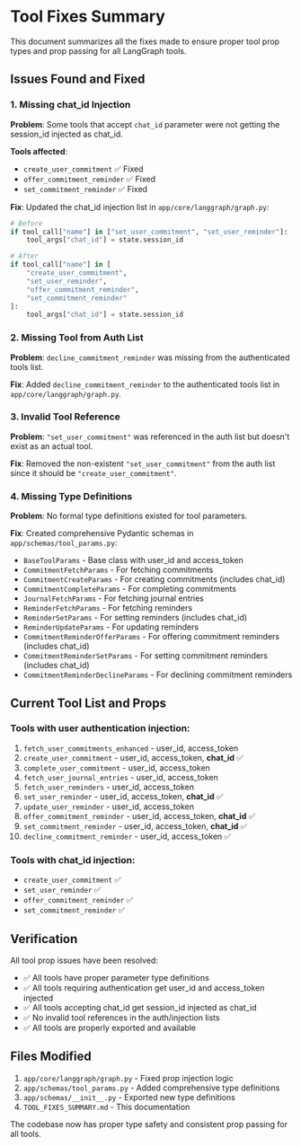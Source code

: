 # Tool Fixes Summary

This document summarizes all the fixes made to ensure proper tool prop types and prop passing for all LangGraph tools.

## Issues Found and Fixed

### 1. Missing chat_id Injection
**Problem**: Some tools that accept `chat_id` parameter were not getting the session_id injected as chat_id.

**Tools affected**:
- `create_user_commitment` ✅ Fixed
- `offer_commitment_reminder` ✅ Fixed  
- `set_commitment_reminder` ✅ Fixed

**Fix**: Updated the chat_id injection list in `app/core/langgraph/graph.py`:
```python
# Before
if tool_call["name"] in ["set_user_commitment", "set_user_reminder"]:
    tool_args["chat_id"] = state.session_id

# After  
if tool_call["name"] in [
    "create_user_commitment",
    "set_user_reminder", 
    "offer_commitment_reminder",
    "set_commitment_reminder"
]:
    tool_args["chat_id"] = state.session_id
```

### 2. Missing Tool from Auth List
**Problem**: `decline_commitment_reminder` was missing from the authenticated tools list.

**Fix**: Added `decline_commitment_reminder` to the authenticated tools list in `app/core/langgraph/graph.py`.

### 3. Invalid Tool Reference
**Problem**: `"set_user_commitment"` was referenced in the auth list but doesn't exist as an actual tool.

**Fix**: Removed the non-existent `"set_user_commitment"` from the auth list since it should be `"create_user_commitment"`.

### 4. Missing Type Definitions
**Problem**: No formal type definitions existed for tool parameters.

**Fix**: Created comprehensive Pydantic schemas in `app/schemas/tool_params.py`:

- `BaseToolParams` - Base class with user_id and access_token
- `CommitmentFetchParams` - For fetching commitments
- `CommitmentCreateParams` - For creating commitments (includes chat_id)
- `CommitmentCompleteParams` - For completing commitments
- `JournalFetchParams` - For fetching journal entries
- `ReminderFetchParams` - For fetching reminders  
- `ReminderSetParams` - For setting reminders (includes chat_id)
- `ReminderUpdateParams` - For updating reminders
- `CommitmentReminderOfferParams` - For offering commitment reminders (includes chat_id)
- `CommitmentReminderSetParams` - For setting commitment reminders (includes chat_id)
- `CommitmentReminderDeclineParams` - For declining commitment reminders

## Current Tool List and Props

### Tools with user authentication injection:
1. `fetch_user_commitments_enhanced` - user_id, access_token
2. `create_user_commitment` - user_id, access_token, **chat_id** ✅
3. `complete_user_commitment` - user_id, access_token
4. `fetch_user_journal_entries` - user_id, access_token
5. `fetch_user_reminders` - user_id, access_token
6. `set_user_reminder` - user_id, access_token, **chat_id** ✅
7. `update_user_reminder` - user_id, access_token
8. `offer_commitment_reminder` - user_id, access_token, **chat_id** ✅
9. `set_commitment_reminder` - user_id, access_token, **chat_id** ✅
10. `decline_commitment_reminder` - user_id, access_token ✅

### Tools with chat_id injection:
- `create_user_commitment` ✅
- `set_user_reminder` ✅
- `offer_commitment_reminder` ✅
- `set_commitment_reminder` ✅

## Verification

All tool prop issues have been resolved:
- ✅ All tools have proper parameter type definitions
- ✅ All tools requiring authentication get user_id and access_token injected
- ✅ All tools accepting chat_id get session_id injected as chat_id
- ✅ No invalid tool references in the auth/injection lists
- ✅ All tools are properly exported and available

## Files Modified

1. `app/core/langgraph/graph.py` - Fixed prop injection logic
2. `app/schemas/tool_params.py` - Added comprehensive type definitions
3. `app/schemas/__init__.py` - Exported new type definitions
4. `TOOL_FIXES_SUMMARY.md` - This documentation

The codebase now has proper type safety and consistent prop passing for all tools.
